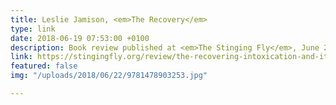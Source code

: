 ```yaml
---
title: Leslie Jamison, <em>The Recovery</em>
type: link
date: 2018-06-19 07:53:00 +0100
description: Book review published at <em>The Stinging Fly</em>, June 2018
link: https://stingingfly.org/review/the-recovering-intoxication-and-its-aftermath/
featured: false
img: "/uploads/2018/06/22/9781478903253.jpg"

---
```


